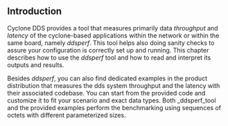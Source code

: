 ## Introduction

Cyclone DDS provides a tool that measures primarily data _throughput_ and _latency_ of the cyclone-based applications within the network or within the same board, namely _ddsperf_. This tool helps also doing sanity checks to assure your configuration is correctly set up and running. This chapter describes how to use the _ddsperf_ tool and how to read and interpret its outputs and results.

Besides _ddsperf_, you can also find dedicated examples in the product distribution that measures the dds system throughput and the latency with their associated codebase. You can start from the provided code and customize it to fit your scenario and exact data types. Both _ddsperf_tool and the provided examples perform the benchmarking using sequences of octets with different parameterized sizes.